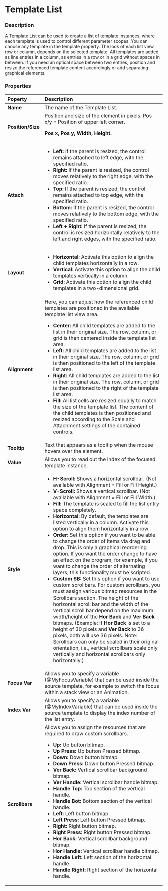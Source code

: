 # Template List

### Description

A Template List can be used to create a list of template instances, where each template is used to control different parameter scopes. You can choose any template in the template property. The look of each list view row or column, depends on the selected template. All templates are added as line entries in a column, as entries in a row or in a grid without spaces in between. If you need an optical space between two entries, position and resize the referenced template content accordingly or add separating graphical elements.

### Properties

|Poperty|Description|
|:-|:-|
|**Name**|The name of the Template List.|
|**Position/Size**|Position and size of the element in pixels. Pos x/y = Position of upper left corner.<p>**Pos x, Pos y, Width, Height.**</p>|
|**Attach**|<ul><li>**Left:** If the parent is resized, the control remains attached to left edge, with the specified ratio.</li><li>**Right:** If the parent is resized, the control moves relatively to the right edge, with the specified ratio.</li><li>**Top:** If the parent is resized, the control remains attached to top edge, with the specified ratio.</li><li>**Bottom:** If the parent is resized, the control moves relatively to the bottom edge, with the specified ratio.</li><li>**Left + Right:** If the parent is resized, the control is resized horizontally relatively to the left and right edges, with the specified ratio.</li>|<li>**Top + Bottom:** If the parent is resized, the control is resized vertically relatively to the top and bottom edges, with the specified ratio.</li></ul>|
|**Layout**|<ul><li>**Horizontal:** Activate this option to align the child templates horizontally in a row.</li><li>**Vertical:** Activate this option to align the child templates vertically in a column.</li><li>**Grid:** Activate this option to align the child templates in a two-dimensional grid.</li></ul>
|**Alignment**|Here, you can adjust how the referenced child templates are positioned in the available template list view area.<ul><li>**Center:** All child templates are added to the list in their original size. The row, column, or grid is then centered inside the template list area.</li><li>**Left:** All child templates are added to the list in their original size. The row, column, or grid is then positioned to the left of the template list area.</li><li>**Right:** All child templates are added to the list in their original size. The row, column, or grid is then positioned to the right of the template list area.</li><li>**Fill:** All list cells are resized equally to match the size of the template list. The content of the child templates is then positioned and resized according to the Scale and Attachment settings of the contained controls.</li></ul>|
|**Tooltip**|Text that appears as a tooltip when the mouse hovers over the element.|
|**Value**|Allows you to read out the index of the focused template instance.|
|**Style**|<ul><li>**H-Scroll:** Shows a horizontal scrollbar. (Not available with Alignment = Fill or Fill Height.)</li><li>**V-Scroll:** Shows a vertical scrollbar. (Not available with Alignment = Fill or Fill Width.)</li><li>**Fill:** The template is scaled to fill the list entry space completely.</li><li>**Horizontal:** By default, the templates are listed vertically in a column. Activate this option to align them horizontally in a row.</li><li>**Order:** Set this option if you want to be able to change the order of items via drag and drop. This is only a graphical reordering option. If you want the order change to have an effect on the program, for example, if you want to change the order of alternating layers, this functionality must be scripted.</li><li>**Custom SB:** Set this option if you want to use custom scrollbars. For custom scrollbars, you must assign various bitmap resources in the Scrollbars section. The height of the horizontal scroll bar and the width of the vertical scroll bar depend on the maximum width/height of the **Hor Back** and **Ver Back** bitmaps. (Example: If **Hor Back** is set to a height of 30 pixels and **Ver Back** to 36 pixels, both will use 36 pixels. Note: Scrollbars can only be scaled in their original orientation, i.e., vertical scrollbars scale only vertically and horizontal scrollbars only horizontally.)</li></ul>|
|**Focus Var**|Allows you to specify a variable (@MyFocusVariable) that can be used inside the source template, for example to switch the focus within a stack view or an Animation.|
|**Index Var**|Allows you to specify a variable (@MyIndexVariable) that can be used inside the source template to display the index number of the list entry.|
|**Scrollbars**|Allows you to assign the resources that are required to draw custom scrollbars.<ul><li>**Up:** Up button bitmap.</li><li>**Up Press:** Up button Pressed bitmap.</li><li>**Down:** Down button bitmap.</li><li>**Down Press:** Down button Pressed bitmap.</li><li>**Ver Back:** Vertical scrollbar background bitmap.</li><li>**Ver Handle:** Vertical scrollbar handle bitmap.</li><li>**Handle Top:** Top section of the vertical handle.</li><li>**Handle Bot:** Bottom section of the vertical handle.</li><li>**Left:** Left button bitmap.</li><li>**Left Press:** Left button Pressed bitmap.</li><li>**Right:** Right button bitmap.</li><li>**Right Press:** Right button Pressed bitmap.</li><li>**Hor Back:** Vertical scrollbar background bitmap.</li><li>**Hor Handle:** Vertical scrollbar handle bitmap.</li><li>**Handle Left:** Left section of the horizontal handle.</li><li>**Handle Right:** Right section of the horizontal handle.</li></ul>|


